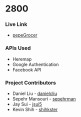 # 2800




### Live Link

* [pepeGrocer]( https://pepegrocer.herokuapp.com)



### APIs Used
* Heremap
* Google Authentication
* Facebook API


### Project Contributors
* Daniel Liu - [danielcliu](https://github.com/danielscliu)
* Sepehr Mansouri - [sepehrman](https://github.com/sepehrman)
* Jay Sui - [jsui5]( https://github.com/jsui5)
* Kevin Shih - [shihkster](https://github.com/shihkster1015)
